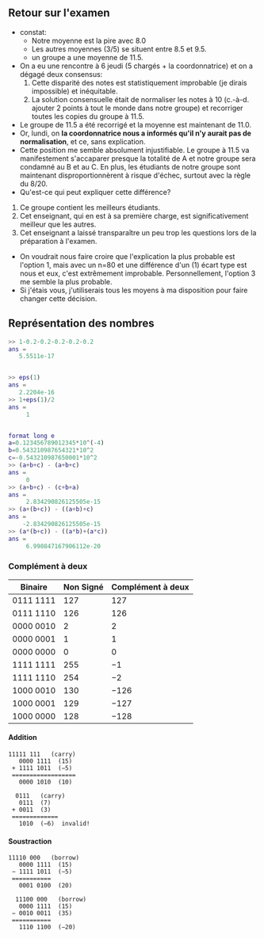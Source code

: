 ## Retour sur l'examen

 * constat:
    - Notre moyenne est la pire avec 8.0
    - Les autres moyennes (3/5) se situent entre 8.5 et 9.5.
    - un groupe a une moyenne de 11.5.
 * On a eu une rencontre à 6 jeudi (5 chargés + la coordonnatrice) et on a dégagé deux consensus:
   1. Cette disparité des notes est statistiquement improbable (je dirais impossible) et inéquitable.
   2. La solution consensuelle était de normaliser les notes à 10 (c.-à-d. ajouter 2 points à tout le monde dans notre groupe) et recorriger toutes les copies du groupe à 11.5.
 * Le groupe de 11.5 a été recorrigé et la moyenne est maintenant de 11.0.
 * Or, lundi, on **la coordonnatrice nous a informés qu'il n'y aurait pas de normalisation**, et ce, sans explication.
 * Cette position me semble absolument injustifiable. Le groupe à 11.5 va manifestement s'accaparer presque la totalité de A et notre groupe sera condamné au B et au C. En plus, les étudiants de notre groupe sont maintenant disproportionnèrent à risque d'échec, surtout avec la règle du 8/20.
 * Qu'est-ce qui peut expliquer cette différence? 
  1. Ce groupe contient les meilleurs étudiants.
  2. Cet enseignant, qui en est à sa première charge, est significativement meilleur que les autres.
  3. Cet enseignant a laissé transparaître un peu trop les questions lors de la préparation à l'examen.
 * On voudrait nous faire croire que l'explication la plus probable est l'option 1, mais avec un n=80 et une différence d'un (1) écart type est nous et eux, c'est extrêmement improbable. Personnellement, l'option 3 me semble la plus probable.
 * Si j'étais vous, j'utiliserais tous les moyens à ma disposition pour faire changer cette décision.



## Représentation des nombres

``` Matlab
>> 1-0.2-0.2-0.2-0.2-0.2
ans =
   5.5511e-17


>> eps(1)
ans =
   2.2204e-16
>> 1+eps(1)/2
ans =
     1


format long e
a=0.123456789012345*10^(-4)
b=0.543210987654321*10^2
c=-0.543210987650001*10^2 
>> (a+b+c) - (a+b+c)
ans =
     0
>> (a+b+c) - (c+b+a)
ans =
     2.834290826125505e-15
>> (a+(b+c)) - ((a+b)+c)
ans =
    -2.834290826125505e-15
>> (a*(b+c)) - ((a*b)+(a*c))
ans =
     6.990847167906112e-20
```


### Complément à deux

| Binaire| Non Signé | Complément à deux |
|---|---|---|
| 0111 1111 |127|127|
| 0111 1110	|126|126|
| 0000 0010	|2|2|
| 0000 0001	|1|1|
| 0000 0000	|0|0|
| 1111 1111	|255|−1|
| 1111 1110	|254|−2|
| 1000 0010	|130|−126|
| 1000 0001	|129|−127|
| 1000 0000	|128|−128|


#### Addition
```
11111 111   (carry)
   0000 1111  (15)
 + 1111 1011  (−5)
 ==================
   0000 1010  (10)
```


```
  0111   (carry)
   0111  (7)
 + 0011  (3)
 =============
   1010  (−6)  invalid!
```


#### Soustraction

```
11110 000   (borrow)
   0000 1111  (15)
 − 1111 1011  (−5)
 ===========
   0001 0100  (20)
```

```
  11100 000   (borrow)
   0000 1111  (15)
 − 0010 0011  (35)
 ===========
   1110 1100  (−20)
```
